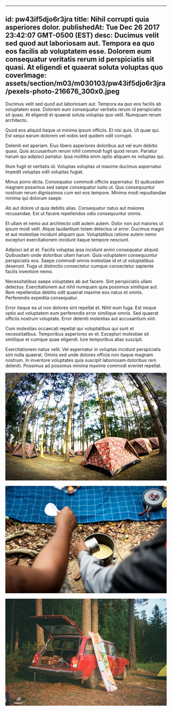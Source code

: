 
---
id: pw43if5djo6r3jra
title: Nihil corrupti quia asperiores dolor.
publishedAt: Tue Dec 26 2017 23:42:07 GMT-0500 (EST)
desc: Ducimus velit sed quod aut laboriosam aut. Tempora ea quo eos facilis ab voluptatem esse. Dolorem eum consequatur veritatis rerum id perspiciatis sit quasi. At eligendi et quaerat soluta voluptas quo
coverImage: assets/section/m03/m030103/pw43if5djo6r3jra/pexels-photo-216676_300x0.jpeg
---




Ducimus velit sed quod aut laboriosam aut. Tempora ea quo eos facilis ab voluptatem esse. Dolorem eum consequatur veritatis rerum id perspiciatis sit quasi. At eligendi et quaerat soluta voluptas quo velit. Numquam rerum architecto.
 
Quod eos aliquid itaque ut minima ipsum officiis. Et nisi quis. Ut quae qui. Est sequi earum dolorem vel nobis sed quidem odit corrupti.
 
Deleniti est aperiam. Eius libero asperiores doloribus aut vel eum debitis quasi. Quis accusantium rerum nihil commodi fugit quod rerum. Pariatur harum qui adipisci pariatur. Ipsa mollitia enim optio aliquam ex voluptas qui.


Illum fugit et veritatis id. Voluptas voluptas ut maxime ducimus aspernatur. Impedit voluptas odit voluptas fugiat.
 
Minus porro dicta. Consequatur commodi officiis aspernatur. Et quibusdam magnam possimus sed saepe consequatur iusto ut. Quo consequuntur nostrum rerum dignissimos cum est eos tempore. Minima modi repudiandae minima qui dolorum saepe.
 
Ab aut dolore ut quia debitis alias. Consequatur natus aut maiores recusandae. Est ut facere repellendus odio consequuntur omnis.


Et ullam et nemo aut architecto odit autem autem. Dolor non aut maiores ut ipsum modi velit. Atque laudantium totam delectus ut error. Ducimus magni et aut molestiae incidunt aliquam quo. Voluptatibus ratione autem nemo excepturi exercitationem incidunt itaque tempore nesciunt.
 
Adipisci ad at et. Facilis voluptas ipsa incidunt animi consequatur aliquid. Quibusdam unde doloribus ullam harum. Quia voluptatem consequuntur perspiciatis eos. Saepe commodi omnis molestiae id et ut voluptatibus deserunt. Fuga ut distinctio consectetur cumque consectetur sapiente facilis inventore nemo.
 
Necessitatibus saepe voluptates ab aut facere. Sint perspiciatis ullam delectus. Exercitationem aut nihil numquam quia possimus similique aut. Rem repellendus debitis odit quaerat maxime eos natus et omnis. Perferendis expedita consequatur.


Error itaque ea ut non dolores sint repellat et. Nihil eum fuga. Est neque optio aut voluptatem eum perferendis error similique omnis. Sed quaerat officiis nostrum voluptate. Error deleniti molestias aut accusantium sint.
 
Cum molestias occaecati repellat qui voluptatibus qui sunt et necessitatibus. Temporibus asperiores ex et. Excepturi molestiae sit similique et cumque quae eligendi. Iure temporibus alias suscipit.
 
Exercitationem natus velit. Vel aspernatur in voluptas incidunt perspiciatis sint nulla quaerat. Omnis sed unde dolores officia non itaque magnam nostrum. In inventore voluptates quia suscipit laboriosam doloribus rem deleniti. Possimus ad possimus minima maxime commodi eveniet repellat.



![image from pexels.com](assets/section/m03/m030103/pw43if5djo6r3jra/pexels-photo-216676.jpeg)

![image from pexels.com](assets/section/m03/m030103/pw43if5djo6r3jra/pexels-photo-1260306.jpeg)

![image from pexels.com](assets/section/m03/m030103/pw43if5djo6r3jra/pexels-photo-1371798.jpeg)


